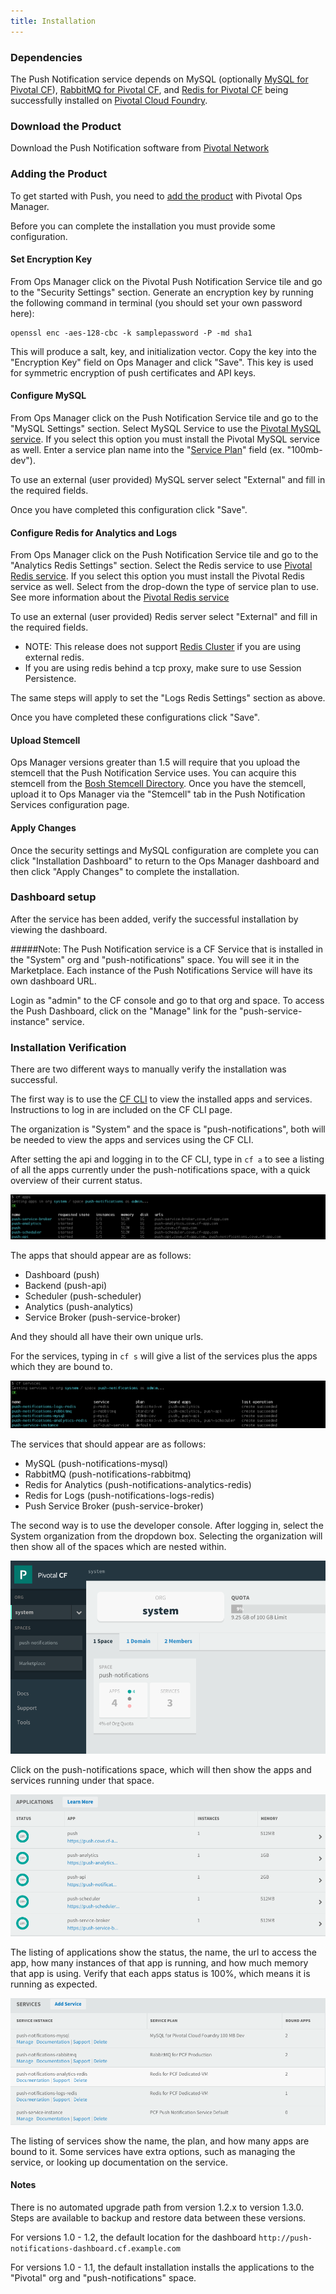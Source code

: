 ```yaml
---
title: Installation
---
```


### Dependencies

The Push Notification service depends on MySQL (optionally [MySQL for Pivotal CF](https://network.pivotal.io/products/p-mysql)), [RabbitMQ for Pivotal CF](https://network.pivotal.io/products/pivotal-rabbitmq-service), and [Redis for Pivotal CF](https://network.pivotal.io/products/p-redis)  being successfully installed on [Pivotal Cloud Foundry](https://network.pivotal.io/products/pivotal-cf).

### Download the Product

Download the Push Notification software from [Pivotal Network](http://network.pivotal.io/)

### Adding the Product

To get started with Push, you need to [add the product](http://docs.pivotal.io/pivotalcf/customizing/add-delete.html) with Pivotal Ops Manager.

Before you can complete the installation you must provide some configuration.

#### Set Encryption Key

From Ops Manager click on the Pivotal Push Notification Service tile and go to the "Security Settings" section. Generate an encryption key by running the following command in terminal (you should set your own password here):

	openssl enc -aes-128-cbc -k samplepassword -P -md sha1

This will produce a salt, key, and initialization vector. Copy the key into the "Encryption Key" field on Ops Manager and click "Save". This key is used for symmetric encryption of push certificates and API keys.

#### Configure MySQL

From Ops Manager click on the Push Notification Service tile and go to the "MySQL Settings" section. Select MySQL Service to use the [Pivotal MySQL service](https://network.pivotal.io/products/p-mysql). If you select this option you must install the Pivotal MySQL service as well. Enter a service plan name into the "[Service Plan](http://docs.pivotal.io/p-mysql/index.html#settings)" field (ex. "100mb-dev").

To use an external (user provided) MySQL server select "External" and fill in the required fields.

Once you have completed this configuration click "Save".

#### Configure Redis for Analytics and Logs

From Ops Manager click on the Push Notification Service tile and go to the "Analytics Redis Settings" section.  Select the Redis service to use [Pivotal Redis service](https://network.pivotal.io/products/p-redis).  If you select this option you must install the Pivotal Redis service as well.  Select from the drop-down the type of service plan to use. See more information about the [Pivotal Redis service](http://docs.pivotal.io/redis/index.html)

To use an external (user provided) Redis server select "External" and fill in the required fields.
- NOTE: This release does not support [Redis Cluster](http://redis.io/topics/cluster-spec) if you are using external redis.
- If you are using redis behind a tcp proxy, make sure to use Session Persistence.

The same steps will apply to set the "Logs Redis Settings" section as above.

Once you have completed these configurations click "Save".

#### Upload Stemcell

Ops Manager versions greater than 1.5 will require that you upload the stemcell that the Push Notification Service uses. You can acquire this stemcell from the [Bosh Stemcell Directory](https://bosh.io/stemcells). Once you have the stemcell, upload it to Ops Manager via the "Stemcell" tab in the Push Notification Services configuration page.

#### Apply Changes

Once the security settings and MySQL configuration are complete you can click "Installation Dashboard" to return to the Ops Manager dashboard and then click "Apply Changes" to complete the installation.

### Dashboard setup

After the service has been added, verify the successful installation by viewing the dashboard.

#####Note:
The Push Notification service is a CF Service that is installed in the "System" org and "push-notifications" space. You will see it in the Marketplace. Each instance of the Push Notifications Service will have its own dashboard URL.

Login as "admin" to the CF console and go to that org and space. To access the Push Dashboard, click on the "Manage" link for the "push-service-instance" service.

### Installation Verification

There are two different ways to manually verify the installation was successful.

The first way is to use the [CF CLI](https://github.com/cloudfoundry/cli) to view the installed apps and services. Instructions to log in are included on the CF CLI page.

The organization is "System" and the space is "push-notifications", both will be needed to view the apps and services using the CF CLI.

After setting the api and logging in to the CF CLI, type in ``cf a`` to see a listing of all the apps currently under the push-notifications space, with a quick overview of their current status.

![CLI Apps](v1_4_0/assets/installation-cli-apps.png)

The apps that should appear are as follows:

- Dashboard (push)
- Backend (push-api)
- Scheduler (push-scheduler)
- Analytics (push-analytics)
- Service Broker (push-service-broker)

And they should all have their own unique urls.

For the services, typing in ``cf s`` will give a list of the services plus the apps which they are bound to.

![CLI Services](v1_4_0/assets/installation-cli-services.png)

The services that should appear are as follows:

- MySQL (push-notifications-mysql)
- RabbitMQ (push-notifications-rabbitmq)
- Redis for Analytics (push-notifications-analytics-redis)
- Redis for Logs  (push-notifications-logs-redis)
- Push Service Broker (push-service-broker)

The second way is to use the developer console. After logging in, select the System organization from the dropdown box. Selecting the organization will then show all of the spaces which are nested within.

![Dev Dashboard](v1_4_0/assets/installation-dev-dashboard.png)

Click on the push-notifications space, which will then show the apps and services running under that space.

![Dev Dashboard Apps](v1_4_0/assets/installation-dev-dashboard-apps.png)

The listing of applications show the status, the name, the url to access the app, how many instances of that app is running, and how much memory that app is using. Verify that each apps status is 100%, which means it is running as expected.

![Dev Dashboard Services](v1_4_0/assets/installation-dev-dashboard-services.png)

The listing of services show the name, the plan, and how many apps are bound to it. Some services have extra options, such as managing the service, or looking up documentation on the service.

#### Notes

There is no automated upgrade path from version 1.2.x to version 1.3.0. Steps are available to backup and restore data between these versions.

For versions 1.0 - 1.2, the default location for the dashboard `http://push-notifications-dashboard.cf.example.com`

For versions 1.0 - 1.1, the default installation installs the applications to the "Pivotal" org and "push-notifications" space.
